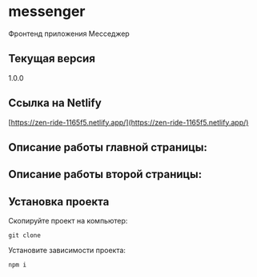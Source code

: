 # messenger

Фронтенд приложения Месседжер

## Текущая версия
1.0.0

## Ссылка на Netlify
[https://zen-ride-1165f5.netlify.app/](https://zen-ride-1165f5.netlify.app/)

## Описание работы главной страницы:


## Описание работы второй страницы:


## Установка проекта

Скопируйте проект на компьютер:
```
git clone 
```
Установите зависимости проекта:
```
npm i
```





